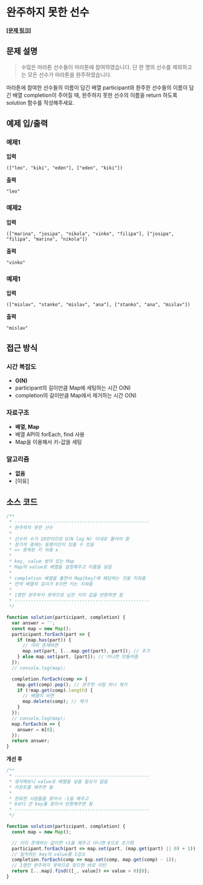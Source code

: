 # 완주하지 못한 선수

**[\[문제 링크\]](https://school.programmers.co.kr/learn/courses/30/lessons/42576)**

## 문제 설명

> 수많은 마라톤 선수들이 마라톤에 참여하였습니다. 단 한 명의 선수를 제외하고는 모든 선수가 마라톤을 완주하였습니다.

마라톤에 참여한 선수들의 이름이 담긴 배열 participant와 완주한 선수들의 이름이 담긴 배열 completion이 주어질 때, 완주하지 못한 선수의 이름을 return 하도록 solution 함수를 작성해주세요.

## 예제 입/출력

### 예제1

**입력**

```
(["leo", "kiki", "eden"], ["eden", "kiki"])
```

**출력**

```
"leo"
```

### 예제2

**입력**

```
(["marina", "josipa", "nikola", "vinko", "filipa"],	["josipa", "filipa", "marina", "nikola"])
```

**출력**

```
"vinko"
```

### 예제1

**입력**

```
(["mislav", "stanko", "mislav", "ana"],	["stanko", "ana", "mislav"])
```

**출력**

```
"mislav"
```

## 접근 방식

### 시간 복잡도

- **O(N)**
- participant의 길이만큼 Map에 세팅하는 시간 O(N)
- completion의 길이만큼 Map에서 제거하는 시간 O(N)

### 자료구조

- **배열, Map**
- 배열 API의 forEach, find 사용
- Map을 이용해서 키-값을 세팅

### 알고리즘

- **없음**
- [이유]

## 소스 코드

```javascript
/**
 * --------------------------------------------------
 * 완주하지 못한 선수
 *
 * 선수의 수가 10만이므로 O(N log N) 이내로 풀어야 함
 * 참가자 중에는 동명이인이 있을 수 있음
 * => 중복된 키 허용 x
 *
 * key, value 쌍이 있는 Map
 * Map의 value로 배열을 설정해주고 이름을 넣음
 *
 * completion 배열을 돌면서 Map[key]에 해당하는 것을 지워줌
 * 만약 배열의 길이가 0이면 키는 지워줌
 *
 * 1명만 완주하지 못하므로 남은 키의 값을 반환하면 됨
 * --------------------------------------------------
 */

function solution(participant, completion) {
  var answer = '';
  const map = new Map();
  participant.forEach(part => {
    if (map.has(part)) {
      // 이미 존재하면
      map.set(part, [...map.get(part), part]); // 추가
    } else map.set(part, [part]); // 아니면 만들어줌
  });
  // console.log(map);

  completion.forEach(comp => {
    map.get(comp).pop(); // 완주한 사람 하나 제거
    if (!map.get(comp).length) {
      // 배열이 비면
      map.delete(comp); // 제거
    }
  });
  // console.log(map);
  map.forEach(m => {
    answer = m[0];
  });
  return answer;
}
```

**개선 후**

```js
/**
 * --------------------------------------------------
 * 생각해보니 value로 배열을 넣을 필요가 없음
 * 카운트를 해주면 됨
 *
 * 완료한 사람들을 찾아서 -1을 해주고
 * 0보다 큰 key를 찾아서 반환해주면 됨
 * --------------------------------------------------
 */

function solution(participant, completion) {
  const map = new Map();

  // 이미 존재하는 값이면 +1을 해주고 아니면 0으로 초기화
  participant.forEach(part => map.set(part, (map.get(part) || 0) + 1));
  // 일치하는 key의 value를 1감소
  completion.forEach(comp => map.set(comp, map.get(comp) - 1));
  // 1명만 완주하지 못하므로 찾으면 바로 리턴
  return [...map].find(([_, value]) => value > 0)[0];
}
```
